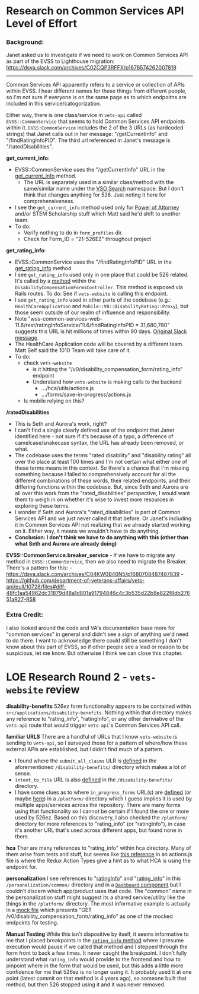 # Research on Common Services API Level of Effort




### Background:
Janet asked us to investigate if we need to work on Common Services API as part of the EVSS to Lighthouse migration: https://dsva.slack.com/archives/C02CQP3RFFX/p1676574262007819

---

Common Services API apparently refers to a service or collection of APIs within EVSS. I hear different names for these things from different people, so I'm not sure if everyone is on the same page as to which endpoitns are included in this service/catogorization.

Either way, there is one class/service in `vets-api` called `EVSS::CommonService` that seems to hold Common Services API endpoints within it. `EVSS:CommonService` includes the 2 of the 3 URLs (as hardcoded strings) that Janet calls out in her message: "/getCurrentInfo" and "/findRatingInfoPID". The third url referenced in Janet's message is "/ratedDisabilities".


**get_current_info**: 
- EVSS::CommonService uses the "/getCurrentInfo" URL in the [get_current_info](https://github.com/department-of-veterans-affairs/vets-api/blob/master/lib/evss/common_service.rb#L16) method.
	- The URL is separately used in a similar class/method with the same/similar name under the [VSO Search](https://github.com/department-of-veterans-affairs/vets-api/blob/master/lib/evss/vso_search/service.rb#L23) namespace. But I don't think that changes anything for 526. Just noting it here for comprehensiveness.
- I see the `get_current_info` method used only for [Power of Attorney](https://github.com/department-of-veterans-affairs/vets-api/blob/master/app/models/user.rb#L412) and/or STEM Scholarship stuff which Matt said he'd shift to another team.
- To do:
	- Verify nothing to do in `form_profiles` dir.
	- Check for Form_ID = "21-526EZ" throughout project

**get_rating_info**:
- EVSS::CommonService uses the "/findRatingInfoPID" URL in the [get_rating_info](https://github.com/department-of-veterans-affairs/vets-api/blob/master/lib/evss/common_service.rb#L20) method.
- I see `get_rating_info` used only in one place that could be 526 related. It's called by a [method](https://github.com/department-of-veterans-affairs/vets-api/blob/master/app/controllers/v0/disability_compensation_forms_controller.rb#L67) within the `DisabilityCompensationFormsController`. This method is exposed via Rails routes. To do: See if `vets-website` is calling this endpoint.
- I see `get_rating_info` used in other parts of the codebase (e.g.: `HealthCareApplication` and `Mobile::V0::DisabilityRating::Proxy`), but those seem outside of our realm of influence and responsibility.
- Note "wss-common-services-web-11.6/rest/ratingInfoService/11.6/findRatingInfoPID = 31,680,780" suggests this URL is hit millions of times within 90 days. [Original Slack message](https://dsva.slack.com/archives/C02CQP3RFFX/p1678393631109879).
- The HealthCare Application code will be covered by a different team. Matt Self said the 1010 Team will take care of it.
- To do:
	- check `vets-website`
		- is it hitting the "/v0/disability_compensation_form/rating_info" endpoint
		- Understand how `vets-website` is making calls to the backend
			- .../hca/utils/actions.js
			- .../forms/save-in-progress/actions.js
	- Is mobile relying on this?

**/ratedDisabilities**
- This is Seth and Aurora's work, right?
- I can't find a single clearly defined use of the endpoint that Janet identified here - not sure if it's because of a typo, a difference of camelcase/snakecase syntax, the URL has already been removed, or what.
- The codebase uses the terms "rated disability" and "disability rating" all over the place at least 100 times and I'm not certain what either one of these terms means in this context. So there's a chance that I'm missing something because I failed to comprehensively account for all the different combinations of these words, their related endpoints, and their differing functions within the codebase. But, since Seth and Aurora are all over this work from the "rated_disabilities" perspective, I would want them to weigh in on whether it's wise to invest more resources in exploring these terms.
- I wonder if Seth and Aurora's "rated_disabilities" is part of Common Services API and we just never called it that before. Or Janet's including it in Common Services API not realizing that we already started working on it. Either way, it means we wouldn't have to do anything.
- **Conclusion: I don't think we have to do anything with this (other than what Seth and Aurora are already doing)**

**EVSS::CommonService.breaker_service**
	- If we have to migrate any method in `EVSS::CommonService`, then we also need to migrate the Breaker. There's a pattern for this:
		- https://dsva.slack.com/archives/C04KW0B46N5/p1680708487487839
		- https://github.com/department-of-veterans-affairs/vets-api/pull/10728/files#diff-48fc1aa54962dc31879d48a1d801a91794846c4c3b535d22b8e822f8db27651aR27-R58

### Extra Credit:
I also looked around the code and VA's documentation base more for "common services" in general and didn't see a sign of anything we'd need to do there. I want to acknowledge there could still be something I don't know about this part of EVSS, so if other people see a lead or reason to be suspicious, let me know. But otherwise I think we can close this chapter.



# LOE Research Round 2 - `vets-website` review
**disability-benefits**
526ez form functionality appears to be contained within `src/applications/disability-benefits`. Nothing within that directory makes any reference to "rating_info", "ratingInfo", or any other deriviative of the `vets-api` route that would trigger `vets-api`'s Common Services API call.

**familiar URLS**
There are a handful of URLs that I know `vets-website` is sending to `vets-api`, so I surveyed those for a pattern of where/how these external APIs are established, but I didn't find much of a pattern.
- I found where the `submit_all_claims` ULR is [defined](https://github.com/department-of-veterans-affairs/vets-website/blob/main/src/applications/disability-benefits/all-claims/config/form.js#L136) in the aforementioned `/disability-benefits/` directory which makes a lot of sense. 
- `intent_to_file` URL is also [defined](https://github.com/department-of-veterans-affairs/vets-website/blob/main/src/applications/disability-benefits/all-claims/actions/index.js#L17) in the `/disability-benefits/` directory.
- I have some clues as to where `in_progress_forms` URL(s) are [defined](https://github.com/department-of-veterans-affairs/vets-website/blob/main/src/platform/forms/constants.js#L49) (or maybe [here](https://github.com/department-of-veterans-affairs/vets-website/blob/main/src/platform/forms/helpers.js#L5)) in a `/platform/` directory which I guess implies it is used by multiple apps/services across the repository. There are many forms using that functionality so I cannot be certain if I found the one or more used by 526ez. Based on this discovery, I also checked the `/platform/` directory for more references to "rating_info" (or "ratingInfo"), in case it's another URL that's used across different apps, but found none in there.

**hca**
Ther are many references to "rating_info" within hca directory. Many of them arise from tests and stuff, but seems like [this reference](https://github.com/department-of-veterans-affairs/vets-website/blob/main/src/applications/hca/utils/actions.js#L35) in an actions.js file is where the Redux Action Types give a hint as to what HCA is using the endpoint for. 

**personalization**
I see references to "[ratingInfo](https://github.com/department-of-veterans-affairs/vets-website/blob/main/src/applications/personalization/common/constants.js#L20)" and "[rating_info]()" in this `/personalization/common/` directory and in a [`Dashboard` component](https://github.com/department-of-veterans-affairs/vets-website/blob/main/src/applications/personalization/dashboard/components/Dashboard.jsx) but I couldn't discern which app/product uses that code. The "common" name in the personalization stuff might suggest its a shared service/utility like the things in the `/platform/` directory. The most informative example is actually in a [mock file](https://github.com/department-of-veterans-affairs/vets-website/blob/main/src/applications/personalization/dashboard/mocks/server.js#L52) which presents "GET /v0/disability_compensation_form/rating_info" as one of the mocked endpoints for testing.

**Manual Testing**
While this isn't dispositive by itself, it seems informative to me that I placed breakpoints in the [`rating_info` method](https://github.com/department-of-veterans-affairs/vets-api/blob/master/app/controllers/v0/disability_compensation_forms_controller.rb#L67) where I presume execution would pause if we called that method and I stepped through the form front to back a few times. It never caught the breakpoint. I don't fully understand what `rating_info` would provide to the frontend and how to pinpoint where in the form that would be used, but this adds a little more confidence for me that 526ez is no longer using it. It probably used it at one point (latest commit on that method is 4 years ago), so someone built that method, but then 526 stopped using it and it was never removed.
